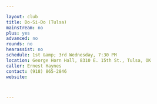 ```yaml
---

layout: club
title: Do-Si-Do (Tulsa)
mainstream: no
plus: yes
advanced: no
rounds: no
hearassist: no
schedule: 1st &amp; 3rd Wednesday, 7:30 PM
location: George Horn Hall, 8310 E. 15th St., Tulsa, OK
caller: Ernest Haynes
contact: (918) 865-2846
website: 



---
```



